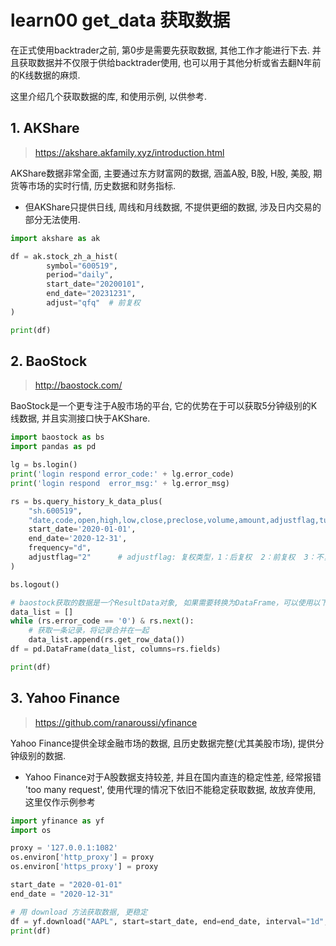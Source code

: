 # learn00 get_data 获取数据

在正式使用backtrader之前, 第0步是需要先获取数据, 其他工作才能进行下去. 
并且获取数据并不仅限于供给backtrader使用, 也可以用于其他分析或省去翻N年前的K线数据的麻烦.

这里介绍几个获取数据的库, 和使用示例, 以供参考.

## 1. AKShare

> https://akshare.akfamily.xyz/introduction.html

AKShare数据非常全面, 主要通过东方财富网的数据, 涵盖A股, B股, H股, 美股, 期货等市场的实时行情, 历史数据和财务指标.

- 但AKShare只提供日线, 周线和月线数据, 不提供更细的数据, 涉及日内交易的部分无法使用.

```python
import akshare as ak

df = ak.stock_zh_a_hist(
        symbol="600519",
        period="daily",
        start_date="20200101",
        end_date="20231231",
        adjust="qfq"  # 前复权
)

print(df)
```

## 2. BaoStock

> http://baostock.com/

BaoStock是一个更专注于A股市场的平台, 它的优势在于可以获取5分钟级别的K线数据, 并且实测接口快于AKShare.

```python
import baostock as bs
import pandas as pd

lg = bs.login()
print('login respond error_code:' + lg.error_code)
print('login respond  error_msg:' + lg.error_msg)

rs = bs.query_history_k_data_plus(
    "sh.600519",
    "date,code,open,high,low,close,preclose,volume,amount,adjustflag,turn,tradestatus,pctChg,peTTM,pbMRQ,psTTM,pcfNcfTTM,isST",
    start_date='2020-01-01',
    end_date='2020-12-31',
    frequency="d",
    adjustflag="2"      # adjustflag: 复权类型，1：后复权  2：前复权  3：不复权  默认为3
)

bs.logout()

# baostock获取的数据是一个ResultData对象, 如果需要转换为DataFrame，可以使用以下方法
data_list = []
while (rs.error_code == '0') & rs.next():
    # 获取一条记录，将记录合并在一起
    data_list.append(rs.get_row_data())
df = pd.DataFrame(data_list, columns=rs.fields)

print(df)
```

## 3. Yahoo Finance

> https://github.com/ranaroussi/yfinance

Yahoo Finance提供全球金融市场的数据, 且历史数据完整(尤其美股市场), 提供分钟级别的数据.

- Yahoo Finance对于A股数据支持较差, 并且在国内直连的稳定性差, 经常报错 'too many request', 使用代理的情况下依旧不能稳定获取数据, 故放弃使用, 这里仅作示例参考

```python
import yfinance as yf
import os

proxy = '127.0.0.1:1082'
os.environ['http_proxy'] = proxy
os.environ['https_proxy'] = proxy

start_date = "2020-01-01"
end_date = "2020-12-31"

# 用 download 方法获取数据, 更稳定
df = yf.download("AAPL", start=start_date, end=end_date, interval="1d", progress=False)
print(df)
```
